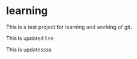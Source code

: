# learning
This is a test project for learning and working of git.

This is updated line

This is updatessss